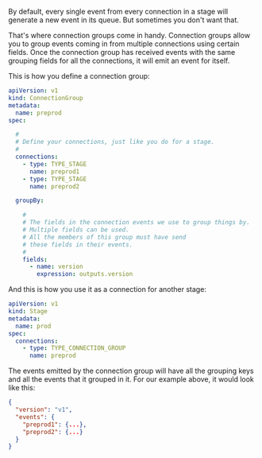 By default, every single event from every connection in a stage will generate a new event in its queue. But sometimes you don't want that.

That's where connection groups come in handy. Connection groups allow you to group events coming in from multiple connections using certain fields. Once the connection group has received events with the same grouping fields for all the connections, it will emit an event for itself.

This is how you define a connection group:

```yaml
apiVersion: v1
kind: ConnectionGroup
metadata:
  name: preprod
spec:

  #
  # Define your connections, just like you do for a stage.
  #
  connections:
    - type: TYPE_STAGE
      name: preprod1
    - type: TYPE_STAGE
      name: preprod2

  groupBy:

    #
    # The fields in the connection events we use to group things by.
    # Multiple fields can be used.
    # All the members of this group must have send
    # these fields in their events.
    #
    fields:
      - name: version
        expression: outputs.version
```

And this is how you use it as a connection for another stage:

```yaml
apiVersion: v1
kind: Stage
metadata:
  name: prod
spec:
  connections:
    - type: TYPE_CONNECTION_GROUP
      name: preprod
```

The events emitted by the connection group will have all the grouping keys and all the events that it grouped in it. For our example above, it would look like this:

```json
{
  "version": "v1",
  "events": {
    "preprod1": {...},
    "preprod2": {...}
  }
}
```
